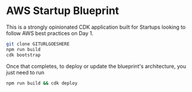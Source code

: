 # AWS Startup Blueprint

This is a strongly opinionated CDK application built for Startups looking to follow AWS best practices on Day 1. 

```bash
git clone GITURLGOESHERE
npm run build 
cdk bootstrap
```

Once that completes, to deploy or update the blueprint's architecture, you just need to run 

```bash 
npm run build && cdk deploy
```

